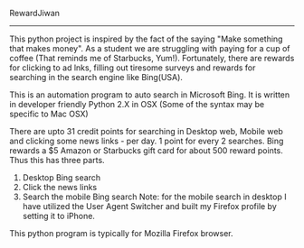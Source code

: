 RewardJiwan
_________________________________________

This python project is inspired by the fact of the saying "Make something that makes money". As a student we are struggling with paying for a cup of coffee (That reminds me of Starbucks, Yum!). Fortunately, there are rewards for clicking to ad lnks, filling out tiresome surveys and rewards for searching in the search engine like Bing(USA).

This is an automation program to auto search in Microsoft Bing. It is written in developer friendly Python 2.X in OSX (Some of the syntax may be specific to Mac OSX)

There are upto 31 credit points for searching in Desktop web, Mobile web and clicking some news links - per day. 1 point for every 2 searches. Bing rewards a $5 Amazon or Starbucks gift card for about 500 reward points. Thus this has three parts.
1. Desktop Bing search
2. Click the news links
3. Search the mobile Bing search
Note: for the mobile search in desktop I have utilized the User Agent Switcher and built my Firefox profile by setting it to iPhone. 

This python program is typically for Mozilla Firefox browser. 



